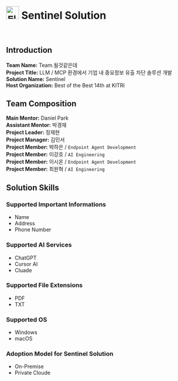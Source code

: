 # <img width="35" height="35" alt="될것같은데_Sentinel_Logo" src="https://github.com/user-attachments/assets/1acdd9a9-5e0f-4cfe-8c40-c01df769e29e" /> Sentinel Solution  

<br>

## Introduction  
**Team Name:** Team.될것같은데  
**Project Title:** LLM / MCP 환경에서 기업 내 중요정보 유출 차단 솔루션 개발  
**Solution Name:** Sentinel     
**Host Organization:** Best of the Best 14th at KITRI   

## Team Composition   
**Main Mentor:** Daniel Park  
**Assistant Mentor:** 박경재  
**Project Leader:** 정재현  
**Project Manager:** 김민서  
**Project Member:** 박하은 / `Endpoint Agent Development`      
**Project Member:** 이강호 / `AI Engineering`    
**Project Member:** 이시온 / `Endpoint Agent Development`  
**Project Member:** 최원혁 / `AI Engineering`  

## Solution Skills  
### Supported Important Informations  
- Name
- Address
- Phone Number

### Supported AI Services  
- ChatGPT
- Cursor AI
- Cluade

### Supported File Extensions  
- PDF   
- TXT

### Supported OS  
- Windows
- macOS

### Adoption Model for Sentinel Solution    
- On-Premise
- Private Cloude

